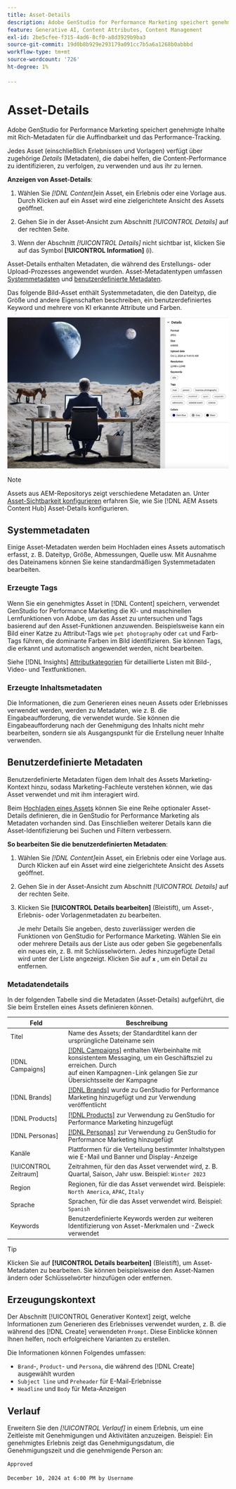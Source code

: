 ```yaml
---
title: Asset-Details
description: Adobe GenStudio for Performance Marketing speichert genehmigte Inhalte mit Rich-Metadaten, um die Suche und die Leistung zu verfolgen.
feature: Generative AI, Content Attributes, Content Management
exl-id: 2be5cfee-f315-4ad6-8cf0-a8d3929b9ba3
source-git-commit: 19d0b8b929e293179a091cc7b5a6a1268b0abbbd
workflow-type: tm+mt
source-wordcount: '726'
ht-degree: 1%

---
```


# Asset-Details

Adobe GenStudio for Performance Marketing speichert genehmigte Inhalte mit Rich-Metadaten für die Auffindbarkeit und das Performance-Tracking.

Jedes Asset (einschließlich Erlebnissen und Vorlagen) verfügt über zugehörige _Details_ (Metadaten), die dabei helfen, die Content-Performance zu identifizieren, zu verfolgen, zu verwenden und aus ihr zu lernen.

**Anzeigen von Asset-Details**:

1. Wählen Sie _[!DNL Content]_&#x200B;ein Asset, ein Erlebnis oder eine Vorlage aus. Durch Klicken auf ein Asset wird eine zielgerichtete Ansicht des Assets geöffnet.

1. Gehen Sie in der Asset-Ansicht zum Abschnitt _[!UICONTROL Details]_ auf der rechten Seite.

1. Wenn der Abschnitt _[!UICONTROL Details]_ nicht sichtbar ist, klicken Sie auf das Symbol **[!UICONTROL Information]** (i).

Asset-Details enthalten Metadaten, die während des Erstellungs- oder Upload-Prozesses angewendet wurden. Asset-Metadatentypen umfassen [Systemmetadaten](#system-metadata) und [benutzerdefinierte Metadaten](#user-defined-metadata).

Das folgende Bild-Asset enthält Systemmetadaten, die den Dateityp, die Größe und andere Eigenschaften beschreiben, ein benutzerdefiniertes Keyword und mehrere von KI erkannte Attribute und Farben.

![Details eines Assets mit mehreren Tags](/help/assets/content-asset-details.png)

>[!NOTE]
>
>Assets aus AEM-Repositorys zeigt verschiedene Metadaten an. Unter [Asset-Sichtbarkeit konfigurieren](connect-aem-repo.md#step-4-configure-asset-visibility) erfahren Sie, wie Sie [!DNL AEM Assets Content Hub] Asset-Details konfigurieren.

## Systemmetadaten

Einige Asset-Metadaten werden beim Hochladen eines Assets automatisch erfasst, z. B. Dateityp, Größe, Abmessungen, Quelle usw. Mit Ausnahme des Dateinamens können Sie keine standardmäßigen Systemmetadaten bearbeiten.

### Erzeugte Tags

Wenn Sie ein genehmigtes Asset in [!DNL Content] speichern, verwendet GenStudio for Performance Marketing die KI- und maschinellen Lernfunktionen von Adobe, um das Asset zu untersuchen und Tags basierend auf den Asset-Funktionen anzuwenden. Beispielsweise kann ein Bild einer Katze zu Attribut-Tags wie `pet photography` oder `cat` und Farb-Tags führen, die dominante Farben im Bild identifizieren. Sie können Tags, die erkannt und automatisch angewendet werden, nicht bearbeiten.

Siehe [!DNL Insights] [Attributkategorien](/help/user-guide/insights/attributes.md#categories) für detaillierte Listen mit Bild-, Video- und Textfunktionen.

### Erzeugte Inhaltsmetadaten

Die Informationen, die zum Generieren eines neuen Assets oder Erlebnisses verwendet werden, werden zu Metadaten, wie z. B. die Eingabeaufforderung, die verwendet wurde. Sie können die Eingabeaufforderung nach der Genehmigung des Inhalts nicht mehr bearbeiten, sondern sie als Ausgangspunkt für die Erstellung neuer Inhalte verwenden.

## Benutzerdefinierte Metadaten

Benutzerdefinierte Metadaten fügen dem Inhalt des Assets Marketing-Kontext hinzu, sodass Marketing-Fachleute verstehen können, wie das Asset verwendet und mit ihm interagiert wird.

Beim [Hochladen eines Assets](/help/user-guide/content/manage-assets.md#add-assets) können Sie eine Reihe optionaler Asset-Details definieren, die in GenStudio for Performance Marketing als Metadaten vorhanden sind. Das Einschließen weiterer Details kann die Asset-Identifizierung bei Suchen und Filtern verbessern.

**So bearbeiten Sie die benutzerdefinierten Metadaten**:

1. Wählen Sie _[!DNL Content]_&#x200B;ein Asset, ein Erlebnis oder eine Vorlage aus. Durch Klicken auf ein Asset wird eine zielgerichtete Ansicht des Assets geöffnet.

1. Gehen Sie in der Asset-Ansicht zum Abschnitt _[!UICONTROL Details]_ auf der rechten Seite.

1. Klicken Sie **[!UICONTROL Details bearbeiten]** (Bleistift), um Asset-, Erlebnis- oder Vorlagenmetadaten zu bearbeiten.

   Je mehr Details Sie angeben, desto zuverlässiger werden die Funktionen von GenStudio for Performance Marketing. Wählen Sie ein oder mehrere Details aus der Liste aus oder geben Sie gegebenenfalls ein neues ein, z. B. mit Schlüsselwörtern. Jedes hinzugefügte Detail wird unter der Liste angezeigt. Klicken Sie auf **`x`** , um ein Detail zu entfernen.

### Metadatendetails

In der folgenden Tabelle sind die Metadaten (Asset-Details) aufgeführt, die Sie beim Erstellen eines Assets definieren können.

| Feld | Beschreibung |
| -------------- | ----------- |
| Titel | Name des Assets; der Standardtitel kann der ursprüngliche Dateiname sein |
| [!DNL Campaigns] | [[!DNL Campaigns]](/help/user-guide/campaigns/overview.md) enthalten Werbeinhalte mit konsistentem Messaging, um ein Geschäftsziel zu erreichen. Durch <br> auf einen Kampagnen-Link gelangen Sie zur Übersichtsseite der Kampagne |
| [!DNL Brands] | [[!DNL Brands]](/help/user-guide/guidelines/brands.md) wurde zu GenStudio for Performance Marketing hinzugefügt und zur Verwendung veröffentlicht |
| [!DNL Products] | [[!DNL Products]](/help/user-guide/guidelines/products.md) zur Verwendung zu GenStudio for Performance Marketing hinzugefügt |
| [!DNL Personas] | [[!DNL Personas]](/help/user-guide/guidelines/personas.md) zur Verwendung zu GenStudio for Performance Marketing hinzugefügt |
| Kanäle | Plattformen für die Verteilung bestimmter Inhaltstypen wie E-Mail und Banner und Display-Anzeige |
| [!UICONTROL Zeitraum] | Zeitrahmen, für den das Asset verwendet wird, z. B. Quartal, Saison, Jahr usw. Beispiel: `Winter 2023` |
| Region | Regionen, für die das Asset verwendet wird. Beispiele: `North America`, `APAC`, `Italy` |
| Sprache | Sprachen, für die das Asset verwendet wird. Beispiel: `Spanish` |
| Keywords | Benutzerdefinierte Keywords werden zur weiteren Identifizierung von Asset-Merkmalen und -Zweck verwendet |

>[!TIP]
>
>Klicken Sie auf **[!UICONTROL Details bearbeiten]** (Bleistift), um Asset-Metadaten zu bearbeiten. Sie können beispielsweise den Asset-Namen ändern oder Schlüsselwörter hinzufügen oder entfernen.

## Erzeugungskontext

Der Abschnitt [!UICONTROL Generativer Kontext] zeigt, welche Informationen zum Generieren des Erlebnisses verwendet wurden, z. B. die während des [!DNL Create] verwendeten `Prompt`. Diese Einblicke können Ihnen helfen, noch erfolgreichere Varianten zu erstellen.

Die Informationen können Folgendes umfassen:

- `Brand`-, `Product`- und `Persona`, die während des [!DNL Create] ausgewählt wurden
- `Subject line` und `Preheader` für E-Mail-Erlebnisse
- `Headline` und `Body` für Meta-Anzeigen

## Verlauf

Erweitern Sie den _[!UICONTROL Verlauf]_ in einem Erlebnis, um eine Zeitleiste mit Genehmigungen und Aktivitäten anzuzeigen. Beispiel: Ein genehmigtes Erlebnis zeigt das Genehmigungsdatum, die Genehmigungszeit und die genehmigende Person an:

```
Approved

December 10, 2024 at 6:00 PM by Username
```
